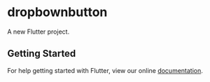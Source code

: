 # dropbownbutton

A new Flutter project.

## Getting Started

For help getting started with Flutter, view our online
[documentation](https://flutter.io/).

